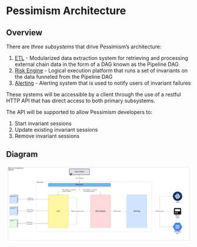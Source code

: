 # Pessimism Architecture

## Overview
There are *three subsystems* that drive Pessimism’s architecture:
1. [ETL](./ETL.md) - Modularized data extraction system for retrieving and processing external chain data in the form of a DAG known as the Pipeline DAG
2. [Risk Engine](./RISK_ENGINE.md) - Logical execution platform that runs a set of invariants on the data funneled from the Pipeline DAG
3. [Alerting](./ALERTING.md) - Alerting system that is used to notify users of invariant failures

These systems will be accessible by a client through the use of a restful HTTP API that has direct access to both primary subsystems.

The API will be supported to allow Pessimism developers to:
1. Start invariant sessions
2. Update existing invariant sessions
3. Remove invariant sessions

## Diagram
![high level component diagram](./assets/high_level_diagram.png)

